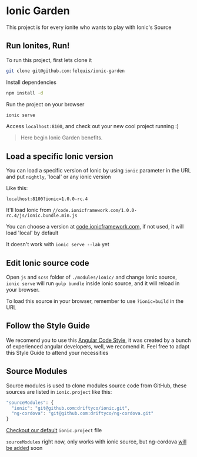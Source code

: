 # Ionic Garden

This project is for every ionite who wants to play with Ionic's Source

## Run Ionites, Run!

To run this project, first lets clone it

```sh
git clone git@github.com:felquis/ionic-garden
```

Install dependencies

```sh
npm install -d
```

Run the project on your browser
```sh
ionic serve
```

Access `localhost:8100`, and check out your new cool project running :)

> Here begin Ionic Garden benefits.

## Load a specific Ionic version

You can load a specific version of Ionic by using `ionic` parameter
in the URL and put `nightly`, 'local' or any ionic version

Like this:
```
localhost:8100?ionic=1.0.0-rc.4
```

It'll load Ionic from `//code.ionicframework.com/1.0.0-rc.4/js/ionic.bundle.min.js`

You can choose a version at [code.ionicframework.com](http://code.ionicframework.com/), if not used, it will load 'local' by default

It doesn't work with `ionic serve --lab` yet

## Edit Ionic source code

Open `js` and `scss` folder of `./modules/ionic/` and change Ionic source, `ionic serve` will run `gulp bundle` inside ionic source, and it will reload in your browser.

To load this source in your browser, remember to use `?ionic=build` in the URL

## Follow the Style Guide
We recomend you to use this [Angular Code Style](https://github.com/johnpapa/angular-styleguide), it was created by a bunch of experienced angular developers, well, we recomend it. Feel free to adapt this Style Guide to attend your necessities

## Source Modules
Source modules is used to clone modules source code from GitHub, these sources are listed in `ionic.project` like this:
```js
"sourceModules": {
  "ionic": "git@github.com:driftyco/ionic.git",
  "ng-cordova": "git@github.com:driftyco/ng-cordova.git"
}
```

[Checkout our default](https://github.com/felquis/ionic-garden/blob/master/ionic.project) `ionic.project` file

`sourceModules` right now, only works with ionic source, but ng-cordova [will be added](https://github.com/felquis/ionic-garden/issues/18) soon
